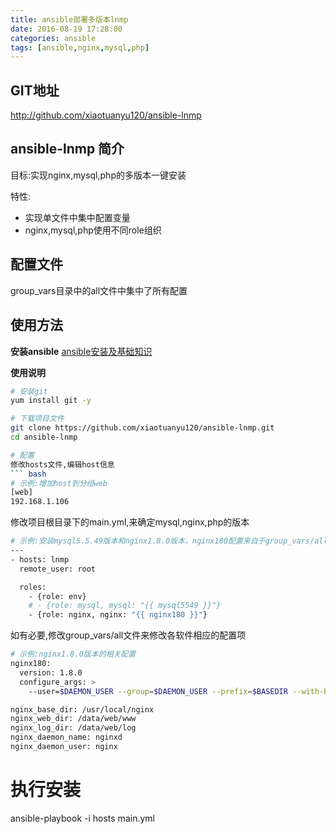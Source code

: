 ```yaml
---
title: ansible部署多版本lnmp
date: 2016-08-19 17:28:00
categories: ansible
tags: [ansible,nginx,mysql,php]
---
```

## GIT地址
http://github.com/xiaotuanyu120/ansible-lnmp

## ansible-lnmp 简介
目标:实现nginx,mysql,php的多版本一键安装

特性:
- 实现单文件中集中配置变量
- nginx,mysql,php使用不同role组织

## 配置文件
group_vars目录中的all文件中集中了所有配置

## 使用方法
**安装ansible**
[ansible安装及基础知识](http://blog.xiao5tech.com/2016/07/26/026-devops_ansible_tutorial/)

<!--more-->

**使用说明**
``` bash
# 安装git
yum install git -y

# 下载项目文件
git clone https://github.com/xiaotuanyu120/ansible-lnmp.git
cd ansible-lnmp

# 配置
修改hosts文件,编辑host信息
``` bash
# 示例:增加host到分组web
[web]
192.168.1.106
```

修改项目根目录下的main.yml,来确定mysql,nginx,php的版本
``` bash
# 示例:安装mysql5.5.49版本和nginx1.8.0版本，nginx180配置来自于group_vars/all文件
---
- hosts: lnmp
  remote_user: root

  roles:
    - {role: env}
    # - {role: mysql, mysql: "{{ mysql5549 }}"}
    - {role: nginx, nginx: "{{ nginx180 }}"}
```

如有必要,修改group_vars/all文件来修改各软件相应的配置项
``` bash
# 示例:nginx1.8.0版本的相关配置
nginx180:
  version: 1.8.0
  configure_args: >
    --user=$DAEMON_USER --group=$DAEMON_USER --prefix=$BASEDIR --with-http_stub_status_module --with-http_ssl_module --with-pcre --with-http_realip_module

nginx_base_dir: /usr/local/nginx
nginx_web_dir: /data/web/www 
nginx_log_dir: /data/web/log
nginx_daemon_name: nginxd
nginx_daemon_user: nginx
```


# 执行安装
ansible-playbook -i hosts main.yml
```
